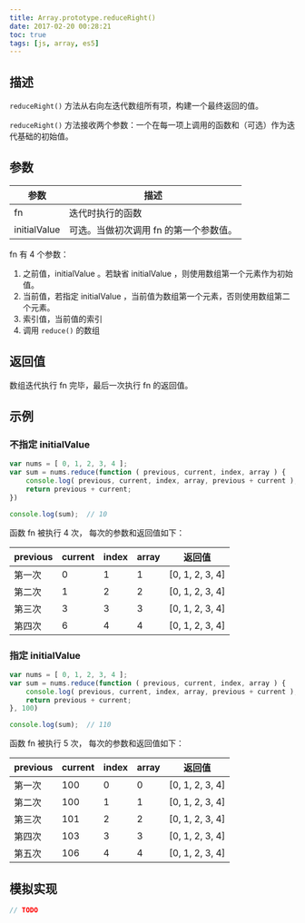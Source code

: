```yaml
---
title: Array.prototype.reduceRight()
date: 2017-02-20 00:28:21
toc: true
tags: [js, array, es5]
---
```


## 描述

`reduceRight()` 方法从右向左迭代数组所有项，构建一个最终返回的值。 

`reduceRight()` 方法接收两个参数：一个在每一项上调用的函数和（可选）作为迭代基础的初始值。
## 参数

参数 | 描述
--- | ---
fn | 迭代时执行的函数 
initialValue | 可选。当做初次调用 fn 的第一个参数值。

fn 有 4 个参数：
1. 之前值，initialValue 。若缺省 initialValue ，则使用数组第一个元素作为初始值。
2. 当前值，若指定 initialValue ，当前值为数组第一个元素，否则使用数组第二个元素。
3. 索引值，当前值的索引
4. 调用 `reduce()` 的数组

## 返回值

数组迭代执行 fn 完毕，最后一次执行 fn 的返回值。

## 示例

### 不指定 initialValue

```js
var nums = [ 0, 1, 2, 3, 4 ];
var sum = nums.reduce(function ( previous, current, index, array ) {
    console.log( previous, current, index, array, previous + current );
    return previous + current;
})

console.log(sum);  // 10
```

函数 fn 被执行 4 次， 每次的参数和返回值如下：

 | previous | current | index | array | 返回值
--- | --- | --- | --- | ---
第一次 | 0 | 1 | 1 | [0, 1, 2, 3, 4] | 1
第二次 | 1 | 2 | 2 | [0, 1, 2, 3, 4] | 3
第三次 | 3 | 3 | 3 | [0, 1, 2, 3, 4] | 6
第四次 | 6 | 4 | 4 | [0, 1, 2, 3, 4] | 10

### 指定 initialValue

```js
var nums = [ 0, 1, 2, 3, 4 ];
var sum = nums.reduce(function ( previous, current, index, array ) {
    console.log( previous, current, index, array, previous + current );
    return previous + current;
}, 100)

console.log(sum);  // 110
```

函数 fn 被执行 5 次， 每次的参数和返回值如下：

 | previous | current | index | array | 返回值
--- | --- | --- | --- | ---
第一次 | 100 | 0 | 0 | [0, 1, 2, 3, 4] | 100
第二次 | 100 | 1 | 1 | [0, 1, 2, 3, 4] | 101
第三次 | 101 | 2 | 2 | [0, 1, 2, 3, 4] | 103
第四次 | 103 | 3 | 3 | [0, 1, 2, 3, 4] | 106
第五次 | 106 | 4 | 4 | [0, 1, 2, 3, 4] | 110


## 模拟实现

```js
// TODO
```

